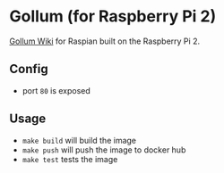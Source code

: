 # Gollum (for Raspberry Pi 2)
[Gollum Wiki](https://github.com/gollum/gollum) for Raspian built on the Raspberry Pi 2.

## Config
- port `80` is exposed

## Usage
- `make build` will build the image
- `make push` will push the image to docker hub
- `make test` tests the image
